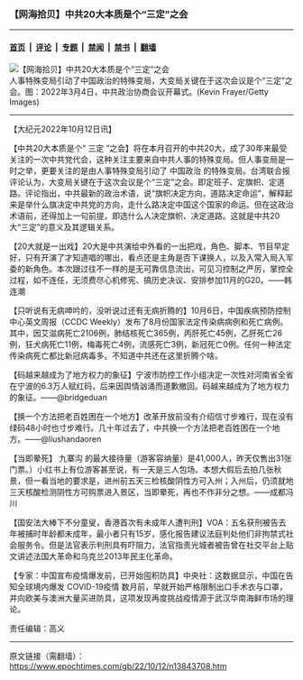 ### 【网海拾贝】中共20大本质是个“三定”之会

---

#### [首页](../../../..?n13843708) &nbsp;|&nbsp; [评论](../../../../../epoch-comment?n13843708) &nbsp;|&nbsp; [专题](../../../../../epoch-special?n13843708) &nbsp;|&nbsp; [禁闻](../../../../../epoch-news?n13843708) &nbsp;|&nbsp; [禁书](../../../../../books?n13843708) &nbsp;|&nbsp; [翻墙](https://github.com/gfw-breaker/nogfw/blob/master/README.md?n13843708)


<div><img alt="【网海拾贝】中共20大本质是个“三定”之会" class="attachment-djy_600_400 size-djy_600_400 wp-post-image" src="https://i.epochtimes.com/assets/uploads/2022/10/id13843723-GettyImages-1378988678-.jpeg"/>
<div class="caption">
 人事特殊变局引动了中国政治的特殊变局，大变局关键在于这次会议是个“三定”之会。图：2022年3月4日，中共政治协商会议开幕式。(Kevin Frayer/Getty Images)
</div></div><hr/><div class="post_content" id="artbody" itemprop="articleBody">
 <!-- article content begin -->
 <p>
  【大纪元2022年10月12日讯】
 </p>
 <p>
  【中共20大本质是个“
  <ok href="https://www.epochtimes.com/gb/tag/%E4%B8%89%E5%AE%9A.html">
   三定
  </ok>
  ”之会】将在本月召开的中共20大，成了30年来最受关注的一次中共党代会，这种关注主要来自中共人事的特殊变局。但人事变局是一时之举，更要关注的是由人事特殊变局引动了
  <ok href="https://www.epochtimes.com/gb/tag/%E4%B8%AD%E5%9B%BD%E6%94%BF%E6%B2%BB.html">
   中国政治
  </ok>
  的特殊变局。台湾联合报评论认为，大变局关键在于这次会议是个“三定”之会。即定班子、定旗帜、定道路。评论指出，中共最新的政治术语，说“旗帜决定方向，道路决定命运”，解释起来是举什么旗决定中共党的方向，走什么路决定中国这个国家的命运。但在这政治术语前，还得加上一句前提，即选什么人决定旗帜、决定道路。这就是中共20大“三定”的意义及其逻辑关系。
 </p>
 <p>
  【20大就是一出戏】20大是中共演给中外看的一出把戏，角色、脚本、节目早定好，只有开演了才知道唱的哪出，看点还是主角是否下课换人，以及入常入局入军委的新角色。本次跟过往不一样的是无可靠信息流出，可见习控制之严厉，掌控全过程，如不连任，无须费尽心机修宪、搞历史决议、安排参加11月的G20。——韩连潮
 </p>
 <p>
  【只听说有无病呻吟的，没听说过还有无病折腾的】10月6日，中国疾病预防控制中心英文周报（CCDC Weekly）发布了8月份国家法定传染病病例和死亡病例。其中，因艾滋病死亡2106例，肺结核死亡365例，丙肝死亡45例，乙肝死亡26例，狂犬病死亡11例，梅毒死亡4例，流感死亡3例，新冠死亡0例。任何一种法定传染病死亡都比新冠病毒多。不知道中共还在这里折腾个啥。
 </p>
 <p>
  【码越来越成为了地方权力的象征】宁波市防控工作小组决定一次性对河南省全省在宁波的6.3万人赋红码，后来因舆情汹涌而道歉撤回。码越来越成为了地方权力的象征。——@bridgeduan
 </p>
 <p>
  【换一个方法把老百姓困在一个地方】改革开放前没有介绍信寸步难行，现在没有绿码48小时也寸步难行。几十年过去了，中共换一个方法把老百姓困在一个地方。——@liushandaoren
 </p>
 <p>
  【当即晕死】
  <ok href="https://www.epochtimes.com/gb/tag/%E4%B9%9D%E5%AF%A8%E6%B2%9F.html">
   九寨沟
  </ok>
  的最大接待量（游客容纳量）是41,000人，昨天仅售出31张门票。）小红书上有位游客甚至说，有一天是三人包场。本想大假后去拍几张秋景，但一看当地的要求是，进州前五天三检核酸阴性方可入州；入州后，仍须就地三天核酸检测阴性方可购票进入景区，当即晕死，再也不作非分之想。——成都冯川
 </p>
 <p>
  【国安法大棒下不分童叟，香港首次有未成年人遭判刑】VOA：五名获刑被告去年被捕时年龄都未成年，最小者只有15岁，感化报告建议法庭判处他们非拘禁式社会服务令。但是法官表示判刑具有吓阻力，法官指责光城者被告曾在社交平台上贴文讲述法国大革命和乌克兰2013年民主化革命。
 </p>
 <p>
  【专家：中国宣布疫情爆发前，已开始囤积防具】中央社：这数据显示，中国在告知全球境内爆发
  <ok href="https://www.epochtimes.com/gb/tag/covid-19%E7%96%AB%E6%83%85.html">
   COVID-19疫情
  </ok>
  数月前，早就开始严格限制出口手术衣与口罩，并向欧美与澳洲大量买进防具，这项发现再度挑战疫情源于武汉华南海鲜市场的理论。
 </p>
 <p>
  责任编辑：高义
 </p>
 <!-- article content end -->
 <div id="below_article_ad">
 </div>
</div>


---

原文链接（需翻墙）：https://www.epochtimes.com/gb/22/10/12/n13843708.htm